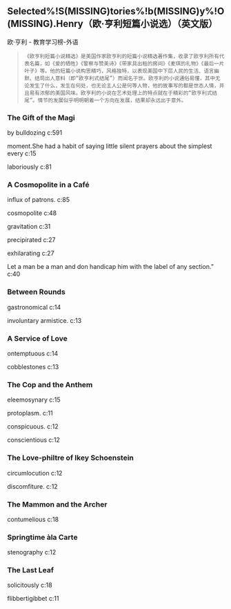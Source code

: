 ## Selected%!S(MISSING)tories%!b(MISSING)y%!O(MISSING).Henry（欧·亨利短篇小说选）（英文版）

欧·亨利  -  教育学习榜-外语

>     《欧亨利短篇小说精选》是美国作家欧亨利的短篇小说精选著作集，收录了欧亨利所有代表名篇，如《爱的牺牲》《警察与赞美诗》《带家具出租的房间》《麦琪的礼物》《最后一片叶子》等。他的短篇小说构思精巧，风格独特，以表现美国中下层人民的生活、语言幽默、结局出人意料（即“欧亨利式结尾”）而闻名于世。欧亨利的小说通俗易懂，其中无论发生了什么，发生在何处，也无论主人公是何等人物，他的故事写的都是世态人情，并且易有浓郁的美国风味。欧亨利的小说在艺术处理上的特点就在于精彩的“欧亨利式结尾”。情节的发展似乎明明朝着一个方向在发展，结果却永远出于意外。


### The Gift of the Magi

by bulldozing c:591

moment.She had a habit of saying little silent prayers about the simplest every c:15

laboriously c:81

### A Cosmopolite in a Café

influx of patrons. c:85

cosmopolite c:48

gravitation c:31

precipirated c:27

exhilarating c:27

Let a man be a man and don handicap him with the label of any section.” c:40

### Between Rounds

gastronomical c:14

involuntary armistice. c:13

### A Service of Love

ontemptuous c:14

cobblestones c:13

### The Cop and the Anthem

eleemosynary c:15

protoplasm. c:11

conspicuous. c:12

conscientious c:12

### The Love-philtre of Ikey Schoenstein

circumlocution c:12

discomfiture. c:12

### The Mammon and the Archer

contumelious c:18

### Springtime àla Carte

stenography c:12

### The Last Leaf

solicitously c:18

flibbertigibbet c:11